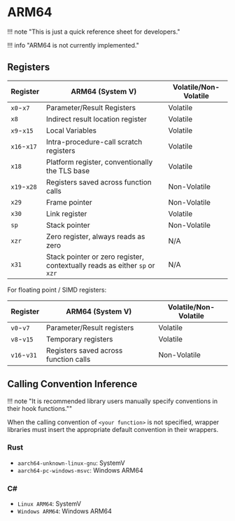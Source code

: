 # ARM64

!!! note "This is just a quick reference sheet for developers."

!!! info "ARM64 is not currently implemented."

## Registers

| Register    | ARM64 (System V)                                                           | Volatile/Non-Volatile |
| ----------- | -------------------------------------------------------------------------- | --------------------- |
| `x0`-`x7`   | Parameter/Result Registers                                                 | Volatile              |
| `x8`        | Indirect result location register                                          | Volatile              |
| `x9`-`x15`  | Local Variables                                                            | Volatile              |
| `x16`-`x17` | Intra-procedure-call scratch registers                                     | Volatile              |
| `x18`       | Platform register, conventionally the TLS base                             | Volatile              |
| `x19`-`x28` | Registers saved across function calls                                      | Non-Volatile          |
| `x29`       | Frame pointer                                                              | Non-Volatile          |
| `x30`       | Link register                                                              | Volatile              |
| `sp`        | Stack pointer                                                              | Non-Volatile          |
| `xzr`       | Zero register, always reads as zero                                        | N/A                   |
| `x31`       | Stack pointer or zero register, contextually reads as either `sp` or `xzr` | N/A                   |

For floating point / SIMD registers:

| Register    | ARM64 (System V)                      | Volatile/Non-Volatile |
| ----------- | ------------------------------------- | --------------------- |
| `v0`-`v7`   | Parameter/Result registers            | Volatile              |
| `v8`-`v15`  | Temporary registers                   | Volatile              |
| `v16`-`v31` | Registers saved across function calls | Non-Volatile          |

## Calling Convention Inference

!!! note "It is recommended library users manually specify conventions in their hook functions.""

When the calling convention of `<your function>` is not specified, wrapper libraries must insert
the appropriate default convention in their wrappers.

### Rust

- `aarch64-unknown-linux-gnu`: SystemV
- `aarch64-pc-windows-msvc`: Windows ARM64

### C#

- `Linux ARM64`: SystemV
- `Windows ARM64`: Windows ARM64
